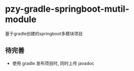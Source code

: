 # pzy-gradle-springboot-mutil-module

基于gradle创建的springboot多模块项目

## 待完善

* 使用 gradle 发布项目时, 同时上传 javadoc 